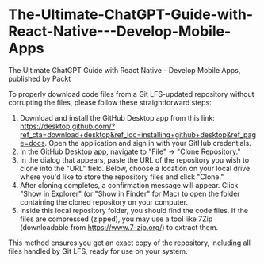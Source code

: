 # The-Ultimate-ChatGPT-Guide-with-React-Native---Develop-Mobile-Apps
The Ultimate ChatGPT Guide with React Native - Develop Mobile Apps, published by Packt

To properly download code files from a Git LFS-updated repository without corrupting the files, please follow these straightforward steps:

1. Download and install the GitHub Desktop app from this link: https://desktop.github.com/?ref_cta=download+desktop&ref_loc=installing+github+desktop&ref_page=docs. Open the application and sign in with your GitHub credentials.
2. In the GitHub Desktop app, navigate to "File" -> "Clone Repository."
3. In the dialog that appears, paste the URL of the repository you wish to clone into the "URL" field. Below, choose a location on your local drive where you'd like to store the repository files and click "Clone."
4. After cloning completes, a confirmation message will appear. Click "Show in Explorer" (or "Show in Finder" for Mac) to open the folder containing the cloned repository on your computer.
5. Inside this local repository folder, you should find the code files. If the files are compressed (zipped), you may use a tool like 7Zip (downloadable from https://www.7-zip.org/) to extract them.

This method ensures you get an exact copy of the repository, including all files handled by Git LFS, ready for use on your system.

